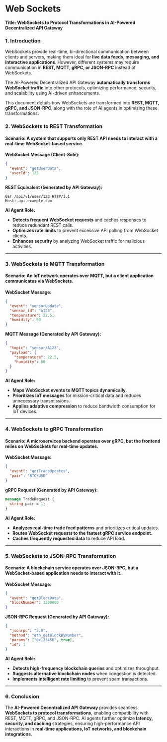 # Web Sockets

**Title: WebSockets to Protocol Transformations in AI-Powered Decentralized API Gateway**

### **1. Introduction**

WebSockets provide real-time, bi-directional communication between clients and servers, making them ideal for **live data feeds, messaging, and interactive applications**. However, different systems may require communication in **REST, MQTT, gRPC, or JSON-RPC** instead of WebSockets.

The AI-Powered Decentralized API Gateway **automatically transforms WebSocket traffic** into other protocols, optimizing performance, security, and scalability using AI-driven enhancements.

This document details how WebSockets are transformed into **REST, MQTT, gRPC, and JSON-RPC**, along with the role of AI agents in optimizing these transformations.

### **2. WebSockets to REST Transformation**

#### **Scenario**: A system that supports only REST API needs to interact with a real-time WebSocket-based service.

**WebSocket Message (Client-Side):**

```json
{
  "event": "getUserData",
  "userId": 123
}
```

**REST Equivalent (Generated by API Gateway):**

```http
GET /api/v1/user/123 HTTP/1.1
Host: api.example.com
```

**AI Agent Role:**

* **Detects frequent WebSocket requests** and caches responses to reduce redundant REST calls.
* **Optimizes rate limits** to prevent excessive API polling from WebSocket clients.
* **Enhances security** by analyzing WebSocket traffic for malicious activities.

***

### **3. WebSockets to MQTT Transformation**

#### **Scenario**: An IoT network operates over **MQTT**, but a client application communicates via WebSockets.

**WebSocket Message:**

```json
{
  "event": "sensorUpdate",
  "sensor_id": "A123",
  "temperature": 22.5,
  "humidity": 60
}
```

**MQTT Message (Generated by API Gateway):**

```json
{
  "topic": "sensor/A123",
  "payload": {
    "temperature": 22.5,
    "humidity": 60
  }
}
```

**AI Agent Role:**

* **Maps WebSocket events to MQTT topics dynamically**.
* **Prioritizes IoT messages** for mission-critical data and reduces unnecessary transmissions.
* **Applies adaptive compression** to reduce bandwidth consumption for IoT devices.

***

### **4. WebSockets to gRPC Transformation**

#### **Scenario**: A microservices backend operates over **gRPC**, but the frontend relies on WebSockets for real-time updates.

**WebSocket Message:**

```json
{
  "event": "getTradeUpdates",
  "pair": "BTC/USD"
}
```

**gRPC Request (Generated by API Gateway):**

```protobuf
message TradeRequest {
  string pair = 1;
}
```

**AI Agent Role:**

* **Analyzes real-time trade feed patterns** and prioritizes critical updates.
* **Routes WebSocket requests to the fastest gRPC service endpoint**.
* **Caches frequently requested data** to reduce API load.

***

### **5. WebSockets to JSON-RPC Transformation**

#### **Scenario**: A **blockchain service** operates over **JSON-RPC**, but a WebSocket-based application needs to interact with it.

**WebSocket Message:**

```json
{
  "event": "getBlockData",
  "blockNumber": 1200000
}
```

**JSON-RPC Request (Generated by API Gateway):**

```json
{
  "jsonrpc": "2.0",
  "method": "eth_getBlockByNumber",
  "params": ["0x123456", true],
  "id": 1
}
```

**AI Agent Role:**

* **Detects high-frequency blockchain queries** and optimizes throughput.
* **Suggests alternative blockchain nodes** when congestion is detected.
* **Implements intelligent rate limiting** to prevent spam transactions.

***

### **6. Conclusion**

The **AI-Powered Decentralized API Gateway** provides seamless **WebSockets to protocol transformations**, enabling compatibility with REST, MQTT, gRPC, and JSON-RPC. AI agents further optimize **latency, security, and caching** strategies, ensuring high-performance API interactions in **real-time applications, IoT networks, and blockchain integrations**.
